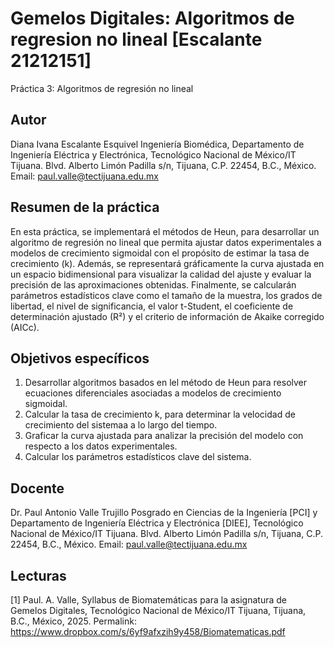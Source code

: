 # Gemelos Digitales: Algoritmos de regresion no lineal [Escalante 21212151]
Práctica 3: Algoritmos de regresión no lineal

## Autor
Diana Ivana Escalante Esquivel
Ingeniería Biomédica, Departamento de Ingeniería Eléctrica y Electrónica, Tecnológico Nacional de México/IT Tijuana. Blvd. Alberto Limón Padilla s/n, Tijuana, C.P. 22454, B.C., México. Email: paul.valle@tectijuana.edu.mx

## Resumen de la práctica
En esta práctica, se implementará el métodos de Heun, para desarrollar un algoritmo de regresión no lineal que permita ajustar datos experimentales a modelos de crecimiento sigmoidal con el propósito de estimar la tasa de crecimiento (k). Además, se representará gráficamente la curva ajustada en un espacio bidimensional para visualizar la calidad del ajuste y evaluar la precisión de las aproximaciones obtenidas. Finalmente, se calcularán parámetros estadísticos clave como el tamaño de la muestra, los grados de libertad, el nivel de significancia, el valor t-Student, el coeficiente de determinación ajustado (R²) y el criterio de información de Akaike corregido (AICc).

## Objetivos específicos
1. Desarrollar algoritmos basados en lel método de Heun para resolver ecuaciones diferenciales asociadas a modelos de crecimiento sigmoidal.
2. Calcular la tasa de crecimiento k, para determinar la velocidad de crecimiento del sistemaa a lo largo del tiempo.
3. Graficar la curva ajustada para analizar la precisión del modelo con respecto a los datos experimentales.
4. Calcular los parámetros estadísticos clave del sistema.

## Docente
Dr. Paul Antonio Valle Trujillo
Posgrado en Ciencias de la Ingeniería [PCI] y Departamento de Ingeniería Eléctrica y Electrónica [DIEE], Tecnológico Nacional de México/IT Tijuana. Blvd. Alberto Limón Padilla s/n, Tijuana, C.P. 22454, B.C., México. Email: paul.valle@tectijuana.edu.mx

## Lecturas
[1] Paul. A. Valle, Syllabus de Biomatemáticas para la asignatura de Gemelos Digitales, Tecnológico Nacional de México/IT Tijuana, Tijuana, B.C., México, 2025. Permalink: https://www.dropbox.com/s/6yf9afxzih9y458/Biomatematicas.pdf
